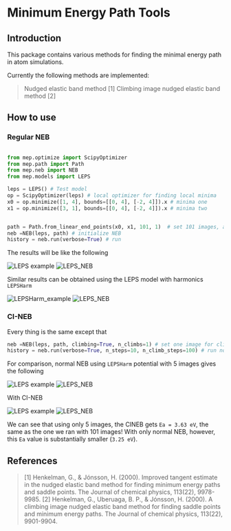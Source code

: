 # Minimum Energy Path Tools

## Introduction 
This package contains various methods for finding the minimal energy path in atom simulations.

Currently the following methods are implemented:

> Nudged elastic band method [1]
> Climbing image nudged elastic band method [2]

## How to use

### Regular NEB
```python

from mep.optimize import ScipyOptimizer
from mep.path import Path
from mep.neb import NEB
from mep.models import LEPS

leps = LEPS() # Test model 
op = ScipyOptimizer(leps) # local optimizer for finding local minima
x0 = op.minimize([1, 4], bounds=[[0, 4], [-2, 4]]).x # minima one
x1 = op.minimize([3, 1], bounds=[[0, 4], [-2, 4]]).x # minima two


path = Path.from_linear_end_points(x0, x1, 101, 1)  # set 101 images, and k=1
neb =NEB(leps, path) # initialize NEB
history = neb.run(verbose=True) # run

```

The results will be like the following

![LEPS example](./assets/leps.gif) ![LEPS_NEB](./assets/leps_ea.png) 


Similar results can be obtained using the LEPS model with harmonics `LEPSHarm`

![LEPSHarm_example](./assets/lepsharm.gif) ![LEPS_NEB](./assets/lepsharm_ea.png) 

### CI-NEB
Every thing is the same except that 
```python
neb =NEB(leps, path, climbing=True, n_climbs=1) # set one image for climbing
history = neb.run(verbose=True, n_steps=10, n_climb_steps=100) # run normal NEB for 10 steps and then switch to CINEB
```

For comparison, normal NEB using `LEPSHarm` potential with 5 images gives the following

![LEPS example](./assets/lepsharm_nocineb.png) ![LEPS_NEB](./assets/lepsharm_ea_nocineb.png) 

With CI-NEB 

![LEPS example](./assets/lepsharm_cineb.png) ![LEPS_NEB](./assets/lepsharm_ea_cineb.png) 

We can see that using only 5 images, the CINEB gets `Ea = 3.63 eV`, the same as the one we ran with 101 images!
With only normal NEB, however, this `Ea` value is substantially smaller (`3.25 eV`). 
## References

> [1] Henkelman, G., & Jónsson, H. (2000). Improved tangent estimate in the nudged elastic band method for finding minimum energy paths and saddle points. The Journal of chemical physics, 113(22), 9978-9985.
> [2] Henkelman, G., Uberuaga, B. P., & Jónsson, H. (2000). A climbing image nudged elastic band method for finding saddle points and minimum energy paths. The Journal of chemical physics, 113(22), 9901-9904.